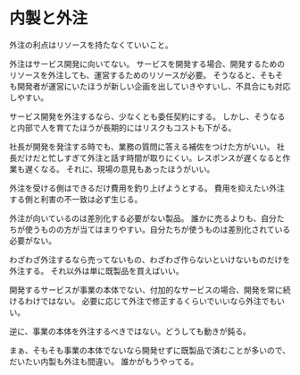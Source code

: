 # 内製と外注

外注の利点はリソースを持たなくていいこと。

外注はサービス開発に向いてない。
サービスを開発する場合、開発するためのリソースを外注しても、運営するためのリソースが必要。
そうなると、そもそも開発者が運営にいたほうが新しい企画を出していきやすいし、不具合にも対応しやすい。

サービス開発を外注するなら、少なくとも委任契約にする。
しかし、そうなると内部で人を育てたほうが長期的にはリスクもコストも下がる。

社長が開発を発注する時でも、業務の質問に答える補佐をつけた方がいい。
社長だけだと忙しすぎて外注と話す時間が取りにくい。レスポンスが遅くなると作業も遅くなる。
それに、現場の意見もあったほうがいい。

外注を受ける側はできるだけ費用を釣り上げようとする。
費用を抑えたい外注する側と利害の不一致は必ず生じる。

外注が向いているのは差別化する必要がない製品。
誰かに売るよりも、自分たちが使うものの方が当てはまりやすい。自分たちが使うものは差別化されている必要がない。

わざわざ外注するなら売ってないもの、わざわざ作らないといけないものだけを外注する。
それ以外は単に既製品を買えばいい。

開発するサービスが事業の本体でない、付加的なサービスの場合、開発を常に続けるわけではない。
必要に応じて外注で修正するくらいでいいなら外注でもいい。

逆に、事業の本体を外注するべきではない。どうしても動きが鈍る。

まぁ、そもそも事業の本体でないなら開発せずに既製品で済むことが多いので、だいたい内製も外注も間違い。
誰かがもうやってる。
